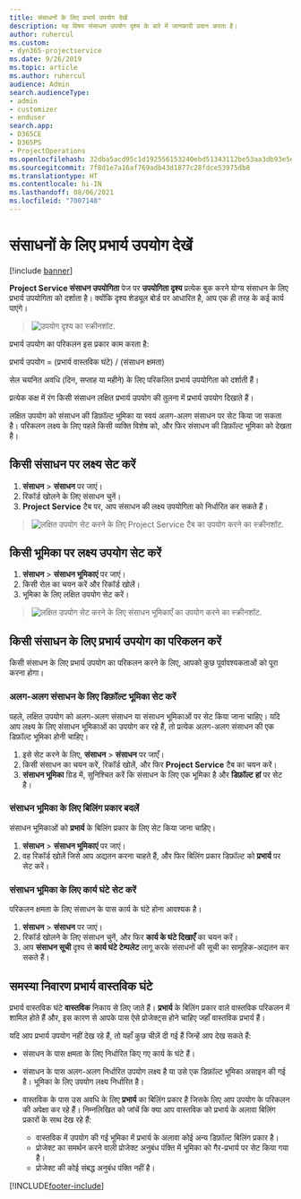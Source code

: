 ```yaml
---
title: संसाधनों के लिए प्रभार्य उपयोग देखें
description: यह विषय संसाधन उपयोग दृश्य के बारे में जानकारी प्रदान करता है।
author: ruhercul
ms.custom:
- dyn365-projectservice
ms.date: 9/26/2019
ms.topic: article
ms.author: ruhercul
audience: Admin
search.audienceType:
- admin
- customizer
- enduser
search.app:
- D365CE
- D365PS
- ProjectOperations
ms.openlocfilehash: 32dba5acd95c1d192556153240ebd51343112be53aa3db93e5e6f127c2d960e9
ms.sourcegitcommit: 7f8d1e7a16af769adb43d1877c28fdce53975db8
ms.translationtype: HT
ms.contentlocale: hi-IN
ms.lasthandoff: 08/06/2021
ms.locfileid: "7007148"
---
```

# <a name="view-chargeable-utilization-for-resources"></a>संसाधनों के लिए प्रभार्य उपयोग देखें

[!include [banner](../includes/psa-now-project-operations.md)]
 
**Project Service संसाधन उपयोगिता** पेज पर **उपयोगिता दृश्य** प्रत्येक बुक करने योग्य संसाधन के लिए प्रभार्य उपयोगिता को दर्शाता है। क्योंकि दृश्य शेड्यूल बोर्ड पर आधारित है, आप एक ही तरह के कई कार्य पाएंगे।

> ![उपयोग दृश्य का स्क्रीनशॉट.](media/FAQ-utilization-1.png)
 

प्रभार्य उपयोग का परिकलन इस प्रकार काम करता है:

   प्रभार्य उपयोग = (प्रभार्य वास्तविक घंटे) / (संसाधन क्षमता)

सेल चयनित अवधि (दिन, सप्ताह या महीने) के लिए परिकलित प्रभार्य उपयोगिता को दर्शाती हैं।

प्रत्येक कक्ष में रंग किसी संसाधन लक्षित प्रभार्य उपयोग की तुलना में प्रभार्य उपयोग दिखाते हैं। 

लक्षित उपयोग को संसाधन की डिफ़ॉल्ट भूमिका या स्वयं अलग-अलग संसाधन पर सेट किया जा सकता है। परिकलन लक्ष्य के लिए पहले किसी व्यक्ति विशेष को, और फिर संसाधन की डिफ़ॉल्ट भूमिका को देखता है।

## <a name="set-target-on-a-resource"></a>किसी संसाधन पर लक्ष्य सेट करें

1. **संसाधन** \> **संसाधन** पर जाएं। 
2. रिकॉर्ड खोलने के लिए संसाधन चुनें। 
3. **Project Service** टैब पर, आप संसाधन की लक्ष्य उपयोगिता को निर्धारित कर सकते हैं।

> ![लक्षित उपयोग सेट करने के लिए Project Service टैब का उपयोग करने का स्क्रीनशॉट.](media/FAQ-utilization-2.png)
 
## <a name="set-target-utilization-on-a-role"></a>किसी भूमिका पर लक्ष्य उपयोग सेट करें

1. **संसाधन** \> **संसाधन भूमिकाएं** पर जाएं। 
2. किसी रोल का चयन करें और रिकॉर्ड खोलें। 
3. भूमिका के लिए लक्षित उपयोग सेट करें।

> ![लक्षित उपयोग सेट करने के लिए संसाधन भूमिकाएँ का उपयोग करने का स्क्रीनशॉट.](media/FAQ-utilization-3.png)
 
## <a name="calculate-chargeable-utilization-for-a-resource"></a>किसी संसाधन के लिए प्रभार्य उपयोग का परिकलन करें

किसी संसाधन के लिए प्रभार्य उपयोग का परिकलन करने के लिए, आपको कुछ पूर्वावश्यकताओं को पूरा करना होगा। 

### <a name="set-default-role-for-individual-resource"></a>अलग-अलग संसाधन के लिए डिफ़ॉल्ट भूमिका सेट करें

पहले, लक्षित उपयोग को अलग-अलग संसाधन या संसाधन भूमिकाओं पर सेट किया जाना चाहिए। यदि आप लक्ष्य के लिए संसाधन भूमिकाओं का उपयोग कर रहे हैं, तो प्रत्येक अलग-अलग संसाधन की एक डिफ़ॉल्ट भूमिका होनी चाहिए। 

1. इसे सेट करने के लिए, **संसाधन** \> **संसाधन** पर जाएँ। 
2. किसी संसाधन का चयन करें, रिकॉर्ड खोलें, और फिर **Project Service** टैब का चयन करें। 
3. **संसाधन भूमिका** ग्रिड में, सुनिश्चित करें कि संसाधन के लिए एक भूमिका है और **डिफ़ॉल्ट** **हां** पर सेट है।
 
### <a name="change-billing-type-for-resource-role"></a>संसाधन भूमिका के लिए बिलिंग प्रकार बदलें

संसाधन भूमिकाओं को **प्रभार्य** के बिलिंग प्रकार के लिए सेट किया जाना चाहिए। 

1. **संसाधन** \> **संसाधन भूमिकाएं** पर जाएं। 
2. वह रिकॉर्ड खोलें जिसे आप अद्यतन करना चाहते हैं, और फिर बिलिंग प्रकार डिफ़ॉल्ट को **प्रभार्य** पर सेट करें।

### <a name="set-working-hours-for-resource-role"></a>संसाधन भूमिका के लिए कार्य घंटे सेट करें
 
परिकलन क्षमता के लिए संसाधन के पास कार्य के घंटे होना आवश्यक है। 

1. **संसाधन** \> **संसाधन** पर जाएं। 
2. रिकॉर्ड खोलने के लिए संसाधन चुनें, और फिर **कार्य के घंटे दिखाएँ** का चयन करें। 
3. आप **संसाधन सूची** दृश्य से **कार्य घंटे टेम्पलेट** लागू करके संसाधनों की सूची का सामूहिक-अद्यतन कर सकते हैं।

## <a name="troubleshooting-chargeable-actual-hours"></a>समस्या निवारण प्रभार्य वास्तविक घंटे

प्रभार्य वास्तविक घंटे **वास्तविक** निकाय से लिए जाते हैं। **प्रभार्य** के बिलिंग प्रकार वाले वास्तविक परिकलन में शामिल होते हैं और, इस कारण से आपके पास ऐसे प्रोजेक्ट्स होने चाहिए जहाँ वास्तविक प्रभार्य हैं।

यदि आप प्रभार्य उपयोग नहीं देख रहे हैं, तो यहाँ कुछ चीज़ें दी गई हैं जिन्हें आप देख सकते हैं:

- संसाधन के पास क्षमता के लिए निर्धारित किए गए कार्य के घंटे हैं।
- संसाधन के पास अलग-अलग निर्धारित उपयोग लक्ष्य है या उसे एक डिफ़ॉल्ट भूमिका असाइन की गई है। भूमिका के लिए उपयोग लक्ष्य निर्धारित है।
- वास्तविक के पास उस अवधि के लिए **प्रभार्य** का बिलिंग प्रकार है जिसके लिए आप उपयोग के परिकलन की अपेक्षा कर रहे हैं। निम्नलिखित को जांचें कि क्या आप वास्तविक को प्रभार्य के अलावा बिलिंग प्रकारों के साथ देख रहे हैं:

  - वास्तविक में उपयोग की गई भूमिका में प्रभार्य के अलावा कोई अन्य डिफ़ॉल्ट बिलिंग प्रकार है।
  - प्रोजेक्ट का समर्थन करने वाली प्रोजेक्ट अनुबंध पंक्ति में भूमिका को गैर-प्रभार्य पर सेट किया गया है।
  - प्रोजेक्ट की कोई संबद्ध अनुबंध पंक्ति नहीं है।



[!INCLUDE[footer-include](../includes/footer-banner.md)]